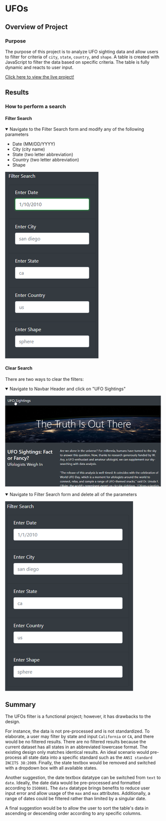 # UFOs

## Overview of Project
### Purpose
The purpose of this project is to analyze UFO sighting data and allow users to filter for criteria of `city`, `state`, `country`, and `shape`. A table is created with JavaScript to filter the data based on specific criteria. The table is fully dynamic and reacts to user input.

[Click here to view the live project!](https://matin-n.github.io/UFOs/)

## Results
### How to perform a search
#### Filter Search


<details open><summary>Navigate to the Filter Search form and modify any of the following parameters </summary>

- Date (MM/DD/YYYY)
- City (city name)
- State (two letter abbreviation)
- Country (two letter abbreviation)
- Shape  

![Filter Search](static/images/tutorial_1.png)

</details>

#### Clear Search
There are two ways to clear the filters:

<details open><summary>Navigate to Navbar Header and click on "UFO Sightings"</summary>

![Clear Search 1](static/images/tutorial_2.png)

</details>

<details open><summary>Navigate to Filter Search form and delete all of the parameters</summary>

![Clear Search](static/images/tutorial_3.png)

</details>

## Summary
The UFOs filter is a functional project; however, it has drawbacks to the design.

For instance, the data is not pre-processed and is not standardized. To elaborate, a user may filter by state and input `California` or `CA`, and there would be no filtered results. There are no filtered results because the current dataset has all states in an abbreviated lowercase format. The existing design only matches identical results. An ideal scenario would pre-process all state data into a specific standard such as the `ANSI standard INCITS 38:2009`. Finally, the state textbox would be removed and switched with a dropdown box with all available states.

Another suggestion, the date textbox datatype can be switched from `text` to `date`. Ideally, the date data would be pre-processed and formatted according to `ISO8601`. The `date` datatype brings benefits to reduce user input error and allow usage of the `max` and `max` attributes. Additionally, a range of dates could be filtered rather than limited by a singular date.

A final suggestion would be to allow the user to sort the table's data in ascending or descending order according to any specific columns.
